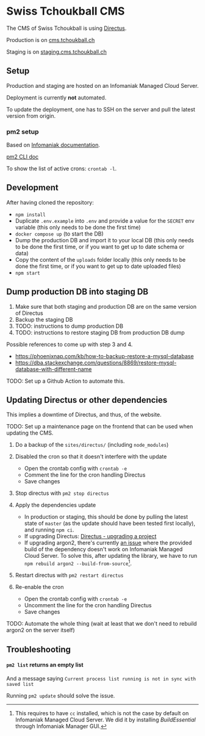 # Swiss Tchoukball CMS

The CMS of Swiss Tchoukball is using [Directus](https://directus.io).

Production is on [cms.tchoukball.ch](https://cms.tchoukball.ch)

Staging is on [staging.cms.tchoukball.ch](https://staging.cms.tchoukball.ch)

## Setup

Production and staging are hosted on an Infomaniak Managed Cloud Server.

Deployment is currently **not** automated.

To update the deployment, one has to SSH on the server and pull the latest version from origin.

### pm2 setup

Based on [Infomaniak documentation](https://www.infomaniak.com/fr/support/faq/2201/serveur-cloud-application-nodejs-fonctionnement-permanent).

[pm2 CLI doc](https://pm2.io/docs/runtime/reference/pm2-cli/)

To show the list of active crons: `crontab -l`.

## Development

After having cloned the repository:

- `npm install`
- Duplicate `.env.example` into `.env` and provide a value for the `SECRET` env variable (this only needs to be done the first time)
- `docker compose up` (to start the DB)
- Dump the production DB and import it to your local DB (this only needs to be done the first time, or if you want to get up to date schema or data)
- Copy the content of the `uploads` folder locally (this only needs to be done the first time, or if you want to get up to date uploaded files)
- `npm start`

## Dump production DB into staging DB

1. Make sure that both staging and production DB are on the same version of Directus
2. Backup the staging DB
3. TODO: instructions to dump production DB
4. TODO: instructions to restore staging DB from production DB dump

Possible references to come up with step 3 and 4.

- https://phoenixnap.com/kb/how-to-backup-restore-a-mysql-database
- https://dba.stackexchange.com/questions/8869/restore-mysql-database-with-different-name

TODO: Set up a Github Action to automate this.

## Updating Directus or other dependencies

This implies a downtime of Directus, and thus, of the website.

TODO: Set up a maintenance page on the frontend that can be used when updating the CMS.

1. Do a backup of the `sites/directus/` (including `node_modules`)

2. Disabled the cron so that it doesn't interfere with the update
   - Open the crontab config with `crontab -e`
   - Comment the line for the cron handling Directus
   - Save changes
   
3. Stop directus with `pm2 stop directus`

4. Apply the dependencies update
   - In production or staging, this should be done by pulling the latest state of `master` (as the update should have been tested first locally), and running `npm ci`.
   - If upgrading Directus: [Directus - upgrading a project](https://docs.directus.io/guides/projects/#upgrading-updating-a-project)
   - If upgrading argon2, there's currently [an issue](https://github.com/ranisalt/node-argon2/issues/276) where the provided build of the dependency doesn't work on Infomaniak Managed Cloud Server. To solve this, after updating the library, we have to run `npm rebuild argon2 --build-from-source`[^1].
   
5. Restart directus with `pm2 restart directus`

6. Re-enable the cron
   - Open the crontab config with `crontab -e`
   - Uncomment the line for the cron handling Directus
   - Save changes

TODO: Automate the whole thing (wait at least that we don't need to rebuild argon2 on the server itself)

## Troubleshooting

#### `pm2 list` returns an empty list

And a message saying `Current process list running is not in sync with saved list`

Running `pm2 update` should solve the issue.



[^1]: This requires to have `cc` installed, which is not the case by default on Infomaniak Managed Cloud Server. We did it by installing *BuildEssential* through Infomaniak Manager GUI.


